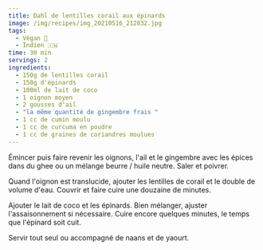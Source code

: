 ```yaml
---
title: Dahl de lentilles corail aux épinards
image: /img/recipes/img_20210516_212832.jpg
tags:
  - Végan 🌱
  - Indien 🇮🇳
time: 30 min
servings: 2
ingredients:
  - 150g de lentilles corail
  - 150g d'épinards
  - 100ml de lait de coco
  - 1 oignon moyen
  - 2 gousses d'ail
  - "la même quantité de gingembre frais "
  - 1 cc de cumin moulu
  - 1 cc de curcuma en poudre
  - 1 cc de graines de coriandres moulues
---
```

Émincer puis faire revenir les oignons, l'ail et le gingembre avec les épices dans du ghee ou un mélange beurre / huile neutre. Saler et poivrer.

Quand l'oignon est translucide, ajouter les lentilles de corail et le double de volume d'eau. Couvrir et faire cuire une douzaine de minutes.

Ajouter le lait de coco et les épinards. Bien mélanger, ajuster l'assaisonnement si nécessaire. Cuire encore quelques minutes, le temps que l'épinard soit cuit.

Servir tout seul ou accompagné de naans et de yaourt.